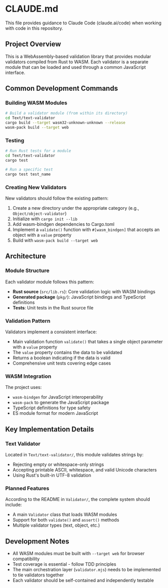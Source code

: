 # CLAUDE.md

This file provides guidance to Claude Code (claude.ai/code) when working with code in this repository.

## Project Overview

This is a WebAssembly-based validation library that provides modular validators compiled from Rust to WASM. Each validator is a separate module that can be loaded and used through a common JavaScript interface.

## Common Development Commands

### Building WASM Modules
```bash
# Build a validator module (from within its directory)
cd Text/text-validator
cargo build --target wasm32-unknown-unknown --release
wasm-pack build --target web
```

### Testing
```bash
# Run Rust tests for a module
cd Text/text-validator
cargo test

# Run a specific test
cargo test test_name
```

### Creating New Validators
New validators should follow the existing pattern:
1. Create a new directory under the appropriate category (e.g., `Object/object-validator`)
2. Initialize with `cargo init --lib`
3. Add wasm-bindgen dependencies to Cargo.toml
4. Implement a `validate()` function with `#[wasm_bindgen]` that accepts an object with a `value` property
5. Build with `wasm-pack build --target web`

## Architecture

### Module Structure
Each validator module follows this pattern:
- **Rust source** (`src/lib.rs`): Core validation logic with WASM bindings
- **Generated package** (`pkg/`): JavaScript bindings and TypeScript definitions
- **Tests**: Unit tests in the Rust source file

### Validation Pattern
Validators implement a consistent interface:
- Main validation function `validate()` that takes a single object parameter with a `value` property
- The `value` property contains the data to be validated
- Returns a boolean indicating if the data is valid
- Comprehensive unit tests covering edge cases

### WASM Integration
The project uses:
- `wasm-bindgen` for JavaScript interoperability
- `wasm-pack` to generate the JavaScript package
- TypeScript definitions for type safety
- ES module format for modern JavaScript

## Key Implementation Details

### Text Validator
Located in `Text/text-validator/`, this module validates strings by:
- Rejecting empty or whitespace-only strings
- Accepting printable ASCII, whitespace, and valid Unicode characters
- Using Rust's built-in UTF-8 validation

### Planned Features
According to the README in `Validator/`, the complete system should include:
- A main `Validator` class that loads WASM modules
- Support for both `validate()` and `assert()` methods
- Multiple validator types (text, object, etc.)

## Development Notes

- All WASM modules must be built with `--target web` for browser compatibility
- Test coverage is essential - follow TDD principles
- The main orchestration layer (`validator.mjs`) needs to be implemented to tie validators together
- Each validator should be self-contained and independently testable
